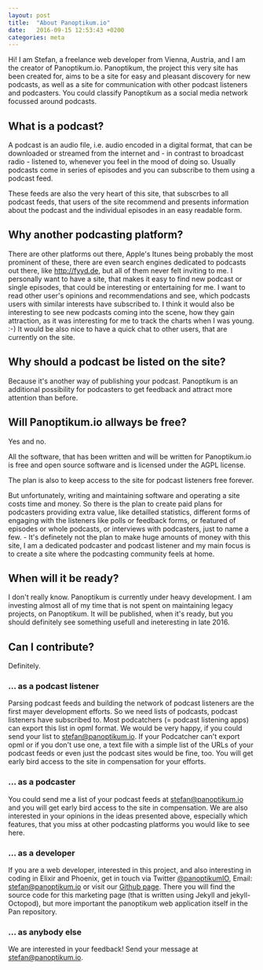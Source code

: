 ```yaml
---
layout: post
title:  "About Panoptikum.io"
date:   2016-09-15 12:53:43 +0200
categories: meta
---
```


Hi! I am Stefan, a freelance web developer from Vienna, Austria, and I am the creator of Panoptikum.io. 
Panoptikum, the project this very site has been created for, aims to be a site for easy and pleasant
discovery for new podcasts, as well as a site for communication with other podcast listeners and podcasters.
You could classify Panoptikum as a social media network focussed around podcasts.

## What is a podcast?

A podcast is an audio file, i.e. audio encoded in a digital format,  that can be downloaded or streamed from the internet and - in contrast to broadcast radio - listened to, whenever you feel in the mood of doing so. Usually podcasts come in series of episodes and you can subscribe to them using a podcast feed. 

These feeds are also the very heart of this site, that subscrbes to all podcast feeds, that users of the site recommend and presents information about the podcast and the individual episodes in an easy readable form.

## Why another podcasting platform?

There are other platforms out there, Apple's Itunes being probably the most prominent of these, there are even search engines dedicated to podcasts out there, like http://fyyd.de, but all of them never felt inviting to me.
I personally want to have a site, that makes it easy to find new podcast or single episodes, that could be interesting or entertaining for me. I want to read other user's opinions and recommendations and see, which podcasts users with similar interests have subscribed to.
I think it would also be interesting to see new podcasts coming into the scene, how they gain attraction, as it was interesting for me to track the charts when I was young. :-) It would be also nice to have a quick chat to other users, that are currently on the site.

## Why should a podcast be listed on the site?

Because it's another way of publishing your podcast. Panoptikum is an additional possibility for podcasters to get feedback and attract more attention than before.

## Will Panoptikum.io allways be free?

Yes and no.

All the software, that has been written and will be written for Panoptikum.io is free and open source software and is licensed under the AGPL license.

The plan is also to keep access to the site for podcast listeners free forever.

But unfortunately, writing and maintaining software and operating a site costs time and money. So there is the plan to 
create paid plans for podcasters providing extra value, like detailled statistics, different forms of engaging with 
the listeners like polls or feedback forms, or featured of episodes or whole podcasts, or interviews with podcasters,
just to name a few. - It's definetely not the plan to make huge amounts of money with this site, I am a dedicated 
podcaster and podcast listener and my main focus is to create a site where the podcasting community feels at home.

## When will it be ready?

I don't really know. Panoptikum is currently under heavy development. I am investing almost all of my time that is 
not spent on maintaining legacy projects, on Panoptikum. It will be published, when it's ready, but you should 
definitely see something usefull and ineteresting in late 2016.

## Can I contribute?

Definitely.

### ... as a podcast listener

Parsing podcast feeds and building the network of podcast listeners are the first mayer development efforts.
So we need lists of podcasts, podcast listeners have subscribed to. Most podcatchers (= podcast listening apps)
can export this list in opml format. We would be very happy, if you could send your list to 
<stefan@panoptikum.io>. If your Podcatcher can't export opml or if you don't use one, a text file with a simple list of the URLs of your podcast feeds or even just the podcast sites would be fine, too.
You will get early bird access to the site in compensation for your efforts.

### ... as a podcaster

You could send me a list of your podcast feeds at <stefan@panoptikum.io> and you will get early bird access to the site in 
compensation. We are also interested in your opinions in the ideas presented above, especially which features, that you 
miss at other podcasting platforms you would like to see here. 

### ... as a developer

If you are a web developer, interested in this project, and also interesting in coding in Elixir and Phoenix, get in 
touch via Twitter [@panoptikumIO](https://twitter.com/panoptikum.io), Email: <stefan@panoptikum.io> or visit our 
[Github page](https://github.com/panoptikum.io). There you will find the source code for this marketing page (that is written using Jekyll and jekyll-Octopod), but more important the panoptikum web application itself in the Pan repository. 

### ... as anybody else

We are interested in your feedback! Send your message at <stefan@panoptikum.io>.
